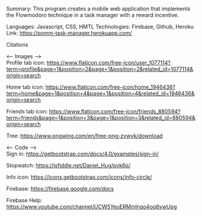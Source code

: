 Summary: This program creates a mobile web application that implements the Flowmodoro technique in a task manager with a reward incentive. 

Languages: Javascript, CSS, HMTL
Technologies: Firebase, Github, Heroku
Link: https://pomm-task-manager.herokuapp.com/

Citations

<-- Images --> <br>
Profile tab icon: https://www.flaticon.com/free-icon/user_1077114?term=profile&page=1&position=2&page=1&position=2&related_id=1077114&origin=search

Home tab icon: https://www.flaticon.com/free-icon/home_1946436?term=home&page=1&position=4&page=1&position=4&related_id=1946436&origin=search

Friends tab icon: https://www.flaticon.com/free-icon/friends_880594?term=friends&page=1&position=3&page=1&position=3&related_id=880594&origin=search

Tree: https://www.pngwing.com/en/free-png-zvwvk/download

<-- Code --> <br>
Sign in: https://getbootstrap.com/docs/4.0/examples/sign-in/

Stopwatch: https://jsfiddle.net/Daniel_Hug/pvk6p/

Info icon: https://icons.getbootstrap.com/icons/info-circle/

Firebase: https://firebase.google.com/docs

Firebase Help: https://www.youtube.com/channel/UCW5YeuERMmlnqo4oq8vwUpg

